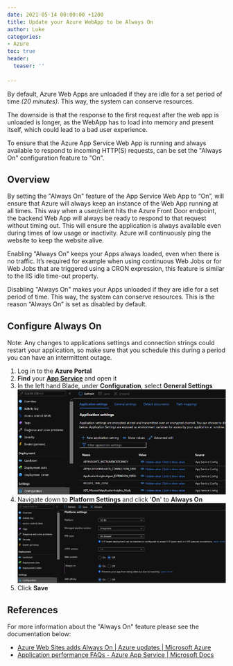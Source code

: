 ```yaml
---
date: 2021-05-14 00:00:00 +1200
title: Update your Azure WebApp to be Always On
author: Luke
categories:
- Azure
toc: true
header:
  teaser: ''

---
```

By default, Azure Web Apps are unloaded if they are idle for a set period of time _(20 minutes)_. This way, the system can conserve resources.

The downside is that the response to the first request after the web app is unloaded is longer, as the WebApp has to load into memory and present itself, which could lead to a bad user experience.

To ensure that the Azure App Service Web App is running and always available to respond to incoming HTTP(S) requests, can be set the "Always On" configuration feature to "On".

## Overview

By setting the "Always On" feature of the App Service Web App to “On”, will ensure that Azure will always keep an instance of the Web App running at all times. This way when a user/client hits the Azure Front Door endpoint, the backend Web App will always be ready to respond to that request without timing out. This will ensure the application is always available even during times of low usage or inactivity. Azure will continuously ping the website to keep the website alive.

Enabling "Always On" keeps your Apps always loaded, even when there is no traffic. It’s required for example when using continuous Web Jobs or for Web Jobs that are triggered using a CRON expression, this feature is similar to the IIS idle time-out property.

Disabling "Always On" makes your Apps unloaded if they are idle for a set period of time. This way, the system can conserve resources. This is the reason “Always On” is set as disabled by default.

## Configure Always On

Note: Any changes to applications settings and connection strings could restart your application, so make sure that you schedule this during a period you can have an intermittent outage.

1. Log in to the **Azure Portal**
2. **Find** your [**App Service**](https://portal.azure.com/#blade/HubsExtension/BrowseResource/resourceType/Microsoft.Web%2Fsites "Azure Portal - App Service") and open it
3. In the left hand Blade, under **Configuration**, select **General Settings**
   ![App Service - General Settings](/uploads/app-service_configurationsettings.png "App Service - General Settings")
4. Navigate down to **Platform Settings** and click '**On**' to **Always On**
   ![App Service - Always On](/uploads/app-service_alwayson.png "App Service - Always On")
5. Click **Save**

## References

For more information about the "Always On" feature please see the documentation below:

* [Azure Web Sites adds Always On | Azure updates | Microsoft Azure](https://azure.microsoft.com/en-us/updates/azure-web-sites-adds-always-on/)
* [Application performance FAQs - Azure App Service | Microsoft Docs](https://docs.microsoft.com/en-us/azure/app-service/faq-availability-performance-application-issues)